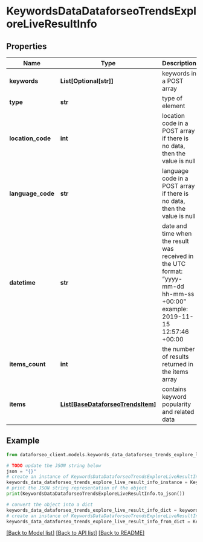 # KeywordsDataDataforseoTrendsExploreLiveResultInfo


## Properties

Name | Type | Description | Notes
------------ | ------------- | ------------- | -------------
**keywords** | **List[Optional[str]]** | keywords in a POST array | [optional] 
**type** | **str** | type of element | [optional] 
**location_code** | **int** | location code in a POST array if there is no data, then the value is null | [optional] 
**language_code** | **str** | language code in a POST array if there is no data, then the value is null | [optional] 
**datetime** | **str** | date and time when the result was received in the UTC format: “yyyy-mm-dd hh-mm-ss +00:00” example: 2019-11-15 12:57:46 +00:00 | [optional] 
**items_count** | **int** | the number of results returned in the items array | [optional] 
**items** | [**List[BaseDataforseoTrendsItem]**](BaseDataforseoTrendsItem.md) | contains keyword popularity and related data | [optional] 

## Example

```python
from dataforseo_client.models.keywords_data_dataforseo_trends_explore_live_result_info import KeywordsDataDataforseoTrendsExploreLiveResultInfo

# TODO update the JSON string below
json = "{}"
# create an instance of KeywordsDataDataforseoTrendsExploreLiveResultInfo from a JSON string
keywords_data_dataforseo_trends_explore_live_result_info_instance = KeywordsDataDataforseoTrendsExploreLiveResultInfo.from_json(json)
# print the JSON string representation of the object
print(KeywordsDataDataforseoTrendsExploreLiveResultInfo.to_json())

# convert the object into a dict
keywords_data_dataforseo_trends_explore_live_result_info_dict = keywords_data_dataforseo_trends_explore_live_result_info_instance.to_dict()
# create an instance of KeywordsDataDataforseoTrendsExploreLiveResultInfo from a dict
keywords_data_dataforseo_trends_explore_live_result_info_from_dict = KeywordsDataDataforseoTrendsExploreLiveResultInfo.from_dict(keywords_data_dataforseo_trends_explore_live_result_info_dict)
```
[[Back to Model list]](../README.md#documentation-for-models) [[Back to API list]](../README.md#documentation-for-api-endpoints) [[Back to README]](../README.md)


